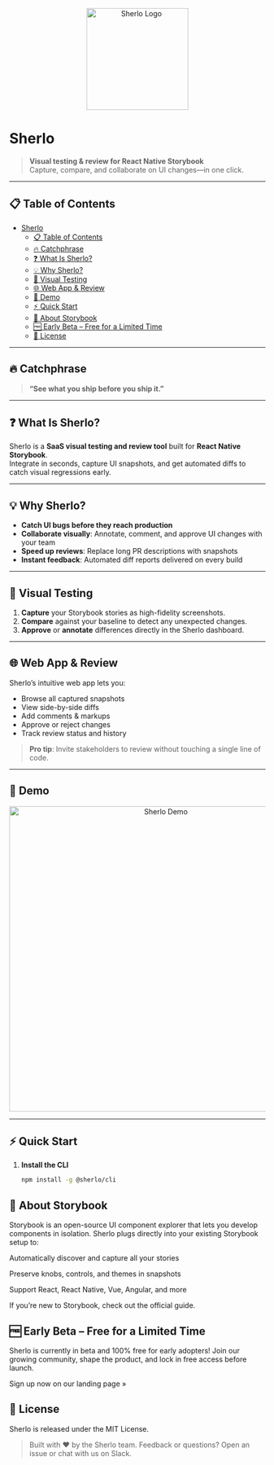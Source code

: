<!-- Logo -->
<p align="center">
  <img src="https://raw.githubusercontent.com/sherlo-io/sherlo/main/assets/logo.png" alt="Sherlo Logo" width="200" />
</p>

# Sherlo

> **Visual testing & review for React Native Storybook**  
> Capture, compare, and collaborate on UI changes—in one click.

---

## 📋 Table of Contents

- [Sherlo](#sherlo)
  - [📋 Table of Contents](#-table-of-contents)
  - [🔥 Catchphrase](#-catchphrase)
  - [❓ What Is Sherlo?](#-what-is-sherlo)
  - [💡 Why Sherlo?](#-why-sherlo)
  - [🎨 Visual Testing](#-visual-testing)
  - [🌐 Web App \& Review](#-web-app--review)
  - [🎥 Demo](#-demo)
  - [⚡ Quick Start](#-quick-start)
  - [📒 About Storybook](#-about-storybook)
  - [🆓 Early Beta – Free for a Limited Time](#-early-beta--free-for-a-limited-time)
  - [📄 License](#-license)

---

## 🔥 Catchphrase

> **“See what you ship before you ship it.”**

---

## ❓ What Is Sherlo?

Sherlo is a **SaaS visual testing and review tool** built for **React Native Storybook**.  
Integrate in seconds, capture UI snapshots, and get automated diffs to catch visual regressions early.

---

## 💡 Why Sherlo?

- **Catch UI bugs before they reach production**
- **Collaborate visually**: Annotate, comment, and approve UI changes with your team
- **Speed up reviews**: Replace long PR descriptions with snapshots
- **Instant feedback**: Automated diff reports delivered on every build

---

## 🎨 Visual Testing

1. **Capture** your Storybook stories as high-fidelity screenshots.
2. **Compare** against your baseline to detect any unexpected changes.
3. **Approve** or **annotate** differences directly in the Sherlo dashboard.

---

## 🌐 Web App & Review

Sherlo’s intuitive web app lets you:

- Browse all captured snapshots
- View side-by-side diffs
- Add comments & markups
- Approve or reject changes
- Track review status and history

> **Pro tip**: Invite stakeholders to review without touching a single line of code.

---

## 🎥 Demo

<p align="center">
  <img src="https://raw.githubusercontent.com/sherlo-io/sherlo/main/assets/demo.gif" alt="Sherlo Demo" width="600" />
</p>

---

## ⚡ Quick Start

1. **Install the CLI**
   ```bash
   npm install -g @sherlo/cli
   ```

## 📒 About Storybook

Storybook is an open-source UI component explorer that lets you develop components in isolation.
Sherlo plugs directly into your existing Storybook setup to:

Automatically discover and capture all your stories

Preserve knobs, controls, and themes in snapshots

Support React, React Native, Vue, Angular, and more

If you’re new to Storybook, check out the official guide.

## 🆓 Early Beta – Free for a Limited Time

Sherlo is currently in beta and 100% free for early adopters!
Join our growing community, shape the product, and lock in free access before launch.

Sign up now on our landing page »

## 📄 License

Sherlo is released under the MIT License.

> Built with ❤️ by the Sherlo team.
> Feedback or questions? Open an issue or chat with us on Slack.

